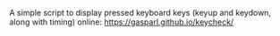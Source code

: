 A simple script to display pressed keyboard keys (keyup and keydown, along with timing) online: https://gasparl.github.io/keycheck/
